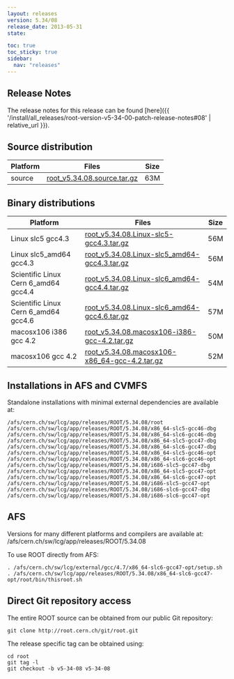 ```yaml
---
layout: releases
version: 5.34/08
release_date: 2013-05-31
state:

toc: true
toc_sticky: true
sidebar:
  nav: "releases"
---
```



## Release Notes

The release notes for this release can be found [here]({{ '/install/all_releases/root-version-v5-34-00-patch-release-notes#08' | relative_url }}).

## Source distribution

| Platform       | Files | Size |
|-----------|-------|-----|
| source | [root_v5.34.08.source.tar.gz](https://root.cern.ch/download/root_v5.34.08.source.tar.gz) |  63M |


## Binary distributions

| Platform       | Files | Size |
|-----------|-------|-----|
| Linux slc5 gcc4.3 | [root_v5.34.08.Linux-slc5-gcc4.3.tar.gz](https://root.cern.ch/download/root_v5.34.08.Linux-slc5-gcc4.3.tar.gz) |  56M |
| Linux slc5_amd64 gcc4.3 | [root_v5.34.08.Linux-slc5_amd64-gcc4.3.tar.gz](https://root.cern.ch/download/root_v5.34.08.Linux-slc5_amd64-gcc4.3.tar.gz) |  56M |
| Scientific Linux Cern 6_amd64 gcc4.4 | [root_v5.34.08.Linux-slc6_amd64-gcc4.4.tar.gz](https://root.cern.ch/download/root_v5.34.08.Linux-slc6_amd64-gcc4.4.tar.gz) |  54M |
| Scientific Linux Cern 6_amd64 gcc4.6 | [root_v5.34.08.Linux-slc6_amd64-gcc4.6.tar.gz](https://root.cern.ch/download/root_v5.34.08.Linux-slc6_amd64-gcc4.6.tar.gz) |  57M |
| macosx106 i386 gcc 4.2 | [root_v5.34.08.macosx106-i386-gcc-4.2.tar.gz](https://root.cern.ch/download/root_v5.34.08.macosx106-i386-gcc-4.2.tar.gz) |  50M |
| macosx106 gcc 4.2 | [root_v5.34.08.macosx106-x86_64-gcc-4.2.tar.gz](https://root.cern.ch/download/root_v5.34.08.macosx106-x86_64-gcc-4.2.tar.gz) |  52M |



## Installations in AFS and CVMFS
Standalone installations with minimal external dependencies are available at:
~~~
/afs/cern.ch/sw/lcg/app/releases/ROOT/5.34.08/root
/afs/cern.ch/sw/lcg/app/releases/ROOT/5.34.08/x86_64-slc5-gcc46-dbg
/afs/cern.ch/sw/lcg/app/releases/ROOT/5.34.08/x86_64-slc6-gcc46-dbg
/afs/cern.ch/sw/lcg/app/releases/ROOT/5.34.08/x86_64-slc5-gcc47-dbg
/afs/cern.ch/sw/lcg/app/releases/ROOT/5.34.08/x86_64-slc6-gcc47-dbg
/afs/cern.ch/sw/lcg/app/releases/ROOT/5.34.08/x86_64-slc5-gcc46-opt
/afs/cern.ch/sw/lcg/app/releases/ROOT/5.34.08/x86_64-slc6-gcc46-opt
/afs/cern.ch/sw/lcg/app/releases/ROOT/5.34.08/i686-slc5-gcc47-dbg
/afs/cern.ch/sw/lcg/app/releases/ROOT/5.34.08/x86_64-slc5-gcc47-opt
/afs/cern.ch/sw/lcg/app/releases/ROOT/5.34.08/x86_64-slc6-gcc47-opt
/afs/cern.ch/sw/lcg/app/releases/ROOT/5.34.08/i686-slc5-gcc47-opt
/afs/cern.ch/sw/lcg/app/releases/ROOT/5.34.08/i686-slc6-gcc47-dbg
/afs/cern.ch/sw/lcg/app/releases/ROOT/5.34.08/i686-slc6-gcc47-opt
~~~

## AFS
Versions for many different platforms and compilers are available at:
/afs/cern.ch/sw/lcg/app/releases/ROOT/5.34.08

To use ROOT directly from AFS:
~~~
. /afs/cern.ch/sw/lcg/external/gcc/4.7/x86_64-slc6-gcc47-opt/setup.sh
. /afs/cern.ch/sw/lcg/app/releases/ROOT/5.34.08/x86_64-slc6-gcc47-opt/root/bin/thisroot.sh
~~~

## Direct Git repository access
The entire ROOT source can be obtained from our public Git repository:

~~~
git clone http://root.cern.ch/git/root.git
~~~
The release specific tag can be obtained using:
~~~
cd root
git tag -l
git checkout -b v5-34-08 v5-34-08
~~~
